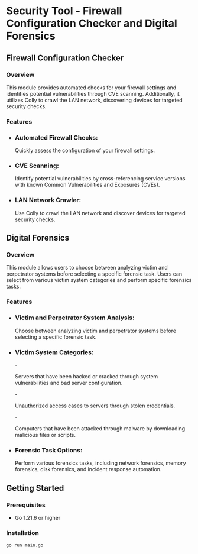 # Security Tool - Firewall Configuration Checker and Digital Forensics

## Firewall Configuration Checker

### Overview

<p>This module provides automated checks for your firewall settings and identifies potential vulnerabilities through CVE scanning. Additionally, it utilizes Colly to crawl the LAN network, discovering devices for targeted security checks.</p>

### Features

- <h3>Automated Firewall Checks:</h3> <p>Quickly assess the configuration of your firewall settings.</p>
- <h3>CVE Scanning:</h3> <p>Identify potential vulnerabilities by cross-referencing service versions with known Common Vulnerabilities and Exposures (CVEs).</p>
- <h3>LAN Network Crawler:</h3> <p>Use Colly to crawl the LAN network and discover devices for targeted security checks.</p>

## Digital Forensics

### Overview

<p>This module allows users to choose between analyzing victim and perpetrator systems before selecting a specific forensic task. Users can select from various victim system categories and perform specific forensics tasks.</p>

### Features

- <h3>Victim and Perpetrator System Analysis:</h3> <p>Choose between analyzing victim and perpetrator systems before selecting a specific forensic task.</p>
- <h3>Victim System Categories:</h3>
  - <p>Servers that have been hacked or cracked through system vulnerabilities and bad server configuration.</p>
  - <p>Unauthorized access cases to servers through stolen credentials.</p>
  - <p>Computers that have been attacked through malware by downloading malicious files or scripts.</p>
- <h3>Forensic Task Options:</h3> <p>Perform various forensics tasks, including network forensics, memory forensics, disk forensics, and incident response automation.</p>

## Getting Started

### Prerequisites

- Go 1.21.6 or higher

### Installation

```bash
go run main.go
